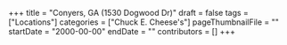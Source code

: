 +++
title = "Conyers, GA (1530 Dogwood Dr)"
draft = false
tags = ["Locations"]
categories = ["Chuck E. Cheese's"]
pageThumbnailFile = ""
startDate = "2000-00-00"
endDate = ""
contributors = []
+++
